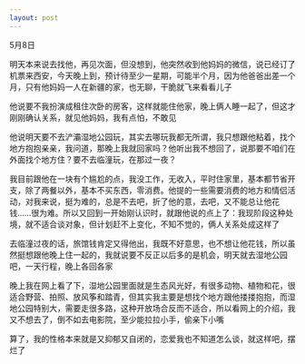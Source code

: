 ```yaml
---
layout: post
---
```

5月8日

明天本来说去找他，再见次面，但没想到，他突然收到他妈妈的微信，说已经订了机票来西安，今天晚上到，预计待至少一星期，可能半个月，因为他爸爸出差一个月，只有他妈妈一人在新疆的家，也无聊，干脆就飞来看看儿子

他说要不我扮演成租住次卧的房客，这样就能住他家，晚上俩人睡一起了，但这才刚刚确认关系，就见他妈妈，我有点怕，不敢见

他说明天要不去浐灞湿地公园玩，其实去哪玩我都无所谓，我只想跟他粘着，找个地方抱抱亲亲，我问道，那晚上我就回家吗？他听出我不想回了，说那要不咱们在外面找个地方住？要不去临潼玩，在那过一夜？

我目前跟他在一块有个尴尬的点，我没工作，无收入，平时住家里，基本都节省开支，除了两餐以外，基本不买东西，零消费。他提的一些需要消费的地方和情侣活动，对我来说，挺为难的，总是不去吧，折了他的意，去吧，又不能总让他花钱……很为难。所以又回到一开始刚认识时，就跟他说的点上了：我现阶段这种处境，就不适合谈对象，但计划赶不上变化，不知不觉的，俩人关系处成这样了

去临潼过夜的话，旅馆钱肯定又得他出，我既不好意思，也不想让他花钱，所以虽然挺想跟他晚上住一起的，我就说要不反正以后多的是机会，明天就去湿地公园吧，一天行程，晚上各回各家

晚上我在网上看了下，湿地公园里面就是生态风光好，有很多动物、植物和花，很适合野营、拍照、放风筝和踏青，但其实我主要是想找个地方跟他搂搂抱抱，而湿地公园特别大，需要走很多路，这种开放场合反而不适合，所以看网上的介绍，我又不想去了，倒不如去电影院，至少能拉拉小手，偷亲下小嘴

算了，我的性格本来就是又抑郁又自闭的，恋爱我也不知道怎么谈，就这样吧，摆烂了

